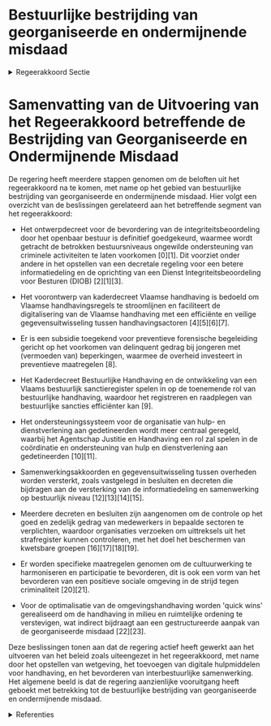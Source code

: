 # Bestuurlijke bestrijding van georganiseerde en ondermijnende misdaad

<details>
        <summary>Regeerakkoord Sectie </summary>
        <p>3.3.1 Bestuurlijke bestrijding van georganiseerde en ondermijnende misdaad Vlaanderen neemt, binnen de contouren van de Vlaamse bevoegdheden, zijn rol op in de bestuur-lijke bestrijding van georganiseerde en ondermij-nende misdaad. We willen vermijden dat de Vlaamse overheid en lokale overheden ongewild georganiseerde en ondermijnende criminele activiteiten en personen zouden faciliteren. We creëren een decretaal kader voor de weigering, schorsing of intrekking van (omgevings-)vergunningen, subsidies, conces-sies en overheidsopdrachten, indien blijkt dat een burger of onderneming crimineel is, of er een ernstige risico bestaat op georga-niseerde criminaliteit en ondermijning. Dit gebeurt aan de hand van een integriteits-onderzoek. We willen een geëngageerde en betrouwbare partner zijn van lokale over-heden, andere deelstaten, de federale overheid en inter nationale partners in de strijd tegen georganiseerde criminaliteit en ondermijning. Hiervoor sluiten we de nodige samenwerkingsakkoorden. We zullen actief pleiten voor een kader inzake gegevens-uitwisseling tussen overheden, zodat alle overheden hun handhavingsbevoegdheden ten volle kunnen benutten. </p>
        </details> 

# Samenvatting van de Uitvoering van het Regeerakkoord betreffende de Bestrijding van Georganiseerde en Ondermijnende Misdaad

De regering heeft meerdere stappen genomen om de beloften uit het regeerakkoord na te komen, met name op het gebied van bestuurlijke bestrijding van georganiseerde en ondermijnende misdaad. Hier volgt een overzicht van de beslissingen gerelateerd aan het betreffende segment van het regeerakkoord:

- Het ontwerpdecreet voor de bevordering van de integriteitsbeoordeling door het openbaar bestuur is definitief goedgekeurd, waarmee wordt getracht de betrokken bestuursniveaus ongewilde ondersteuning van criminele activiteiten te laten voorkomen \[0\]\[1\]. Dit voorziet onder andere in het opstellen van een decretale regeling voor een betere informatiedeling en de oprichting van een Dienst Integriteitsbeoordeling voor Besturen (DIOB) \[2\]\[1\]\[3\].

- Het voorontwerp van kaderdecreet Vlaamse handhaving is bedoeld om Vlaamse handhavingsregels te stroomlijnen en faciliteert de digitalisering van de Vlaamse handhaving met een efficiënte en veilige gegevensuitwisseling tussen handhavingsactoren \[4\]\[5\]\[6\]\[7\].

- Er is een subsidie toegekend voor preventieve forensische begeleiding gericht op het voorkomen van delinquent gedrag bij jongeren met (vermoeden van) beperkingen, waarmee de overheid investeert in preventieve maatregelen \[8\].

- Het Kaderdecreet Bestuurlijke Handhaving en de ontwikkeling van een Vlaams bestuurlijk sanctieregister spelen in op de toenemende rol van bestuurlijke handhaving, waardoor het registreren en raadplegen van bestuurlijke sancties efficiënter kan \[9\].

- Het ondersteuningssysteem voor de organisatie van hulp- en dienstverlening aan gedetineerden wordt meer centraal geregeld, waarbij het Agentschap Justitie en Handhaving een rol zal spelen in de coördinatie en ondersteuning van hulp en dienstverlening aan gedetineerden \[10\]\[11\].

- Samenwerkingsakkoorden en gegevensuitwisseling tussen overheden worden versterkt, zoals vastgelegd in besluiten en decreten die bijdragen aan de versterking van de informatiedeling en samenwerking op bestuurlijk niveau \[12\]\[13\]\[14\]\[15\].

- Meerdere decreten en besluiten zijn aangenomen om de controle op het goed en zedelijk gedrag van medewerkers in bepaalde sectoren te verplichten, waardoor organisaties verzoeken om uittreksels uit het strafregister kunnen controleren, met het doel het beschermen van kwetsbare groepen \[16\]\[17\]\[18\]\[19\].

- Er worden specifieke maatregelen genomen om de cultuurwerking te harmoniseren en participatie te bevorderen, dit is ook een vorm van het bevorderen van een positieve sociale omgeving in de strijd tegen criminaliteit \[20\]\[21\].

- Voor de optimalisatie van de omgevingshandhaving worden 'quick wins' gerealiseerd om de handhaving in milieu en ruimtelijke ordening te verstevigen, wat indirect bijdraagt aan een gestructureerde aanpak van de georganiseerde misdaad \[22\]\[23\].

Deze beslissingen tonen aan dat de regering actief heeft gewerkt aan het uitvoeren van het beleid zoals uiteengezet in het regeerakkoord, met name door het opstellen van wetgeving, het toevoegen van digitale hulpmiddelen voor handhaving, en het bevorderen van interbestuurlijke samenwerking. Het algemene beeld is dat de regering aanzienlijke vooruitgang heeft geboekt met betrekking tot de bestuurlijke bestrijding van georganiseerde en ondermijnende misdaad.

<details>
        <summary> Referenties</summary>
        
**[\[0\]](https://beslissingenvlaamseregering.vlaanderen.be/?search=Ontwerpdecreet%20over%20de%20bevordering%20van%20de%20integriteitsbeoordeling%20door%20het%20openbaar%20bestuur&dateOption=select&startDate=2023-09-22T08%3A00%3A00Z&endDate=2023-09-22T08%3A00%3A00Z)** : **(2023-09-22)** Ontwerpdecreet over de bevordering van de integriteitsbeoordeling door het openbaar bestuur 

**[\[1\]](https://beslissingenvlaamseregering.vlaanderen.be/?search=Bekrachtiging%20en%20afkondiging%20decreet%20over%20de%20bevordering%20van%20de%20integriteitsbeoordeling%20door%20het%20openbaar%20bestuur&dateOption=select&startDate=2023-12-22T09%3A00%3A00Z&endDate=2023-12-22T09%3A00%3A00Z)** : **(2023-12-22)** Bekrachtiging en afkondiging decreet over de bevordering van de integriteitsbeoordeling door het openbaar bestuur 

**[\[2\]](https://beslissingenvlaamseregering.vlaanderen.be/?search=Voorontwerp%20van%20decreet%20over%20de%20bevordering%20van%20de%20integriteitsbeoordeling%20door%20het%20openbaar%20bestuur&dateOption=select&startDate=2023-06-02T08%3A00%3A00Z&endDate=2023-06-02T08%3A00%3A00Z)** : **(2023-06-02)** Voorontwerp van decreet over de bevordering van de integriteitsbeoordeling door het openbaar bestuur 

**[\[3\]](https://beslissingenvlaamseregering.vlaanderen.be/?search=Oprichting%20Dienst%20integriteitsbeoordeling%20voor%20Openbare%20besturen%20%28DIOB%29&dateOption=select&startDate=2023-01-27T09%3A00%3A00Z&endDate=2023-01-27T09%3A00%3A00Z)** : **(2023-01-27)** Oprichting Dienst integriteitsbeoordeling voor Openbare besturen (DIOB) 

**[\[4\]](https://beslissingenvlaamseregering.vlaanderen.be/?search=Kaderdecreet%20handhaving%20Vlaamse%20regelgeving&dateOption=select&startDate=2022-07-15T08%3A00%3A00Z&endDate=2022-07-15T08%3A00%3A00Z)** : **(2022-07-15)** Kaderdecreet handhaving Vlaamse regelgeving 

**[\[5\]](https://beslissingenvlaamseregering.vlaanderen.be/?search=Kaderdecreet%20handhaving%20Vlaamse%20regelgeving&dateOption=select&startDate=2022-11-25T11%3A00%3A00Z&endDate=2022-11-25T11%3A00%3A00Z)** : **(2022-11-25)** Kaderdecreet handhaving Vlaamse regelgeving 

**[\[6\]](https://beslissingenvlaamseregering.vlaanderen.be/?search=Kaderdecreet%20handhaving%20Vlaamse%20regelgeving&dateOption=select&startDate=2023-05-26T08%3A00%3A00Z&endDate=2023-05-26T08%3A00%3A00Z)** : **(2023-05-26)** Kaderdecreet handhaving Vlaamse regelgeving 

**[\[7\]](https://beslissingenvlaamseregering.vlaanderen.be/?search=Kaderdecreet%20handhaving%20Vlaamse%20regelgeving&dateOption=select&startDate=2023-07-14T08%3A00%3A00Z&endDate=2023-07-14T08%3A00%3A00Z)** : **(2023-07-14)** Kaderdecreet handhaving Vlaamse regelgeving 

**[\[8\]](https://beslissingenvlaamseregering.vlaanderen.be/?search=Subsidie%20preventieve%20forensische%20begeleiding%20ter%20preventie%20van%20delinquent%20gedrag%20van%20jongeren%20en%20jongvolwassenen%20met%20%28vermoeden%20van%29%20beperkingen&dateOption=select&startDate=2021-12-17T09%3A00%3A00Z&endDate=2021-12-17T09%3A00%3A00Z)** : **(2021-12-17)** Subsidie preventieve forensische begeleiding ter preventie van delinquent gedrag van jongeren en jongvolwassenen met (vermoeden van) beperkingen 

**[\[9\]](https://beslissingenvlaamseregering.vlaanderen.be/?search=Plan%20Vlaamse%20Veerkracht%3A%20Vlaams%20bestuurlijk%20sanctieregister&dateOption=select&startDate=2021-06-18T08%3A00%3A00Z&endDate=2021-06-18T08%3A00%3A00Z)** : **(2021-06-18)** Plan Vlaamse Veerkracht: Vlaams bestuurlijk sanctieregister 

**[\[10\]](https://beslissingenvlaamseregering.vlaanderen.be/?search=Ondersteuning%20in%20het%20kader%20van%20de%20organisatie%20van%20de%20hulp-%20en%20dienstverlening%20aan%20gedetineerden%3A%20ingebed%20in%20Agentschap%20Justitie%20en%20Handhaving&dateOption=select&startDate=2023-07-14T08%3A00%3A00Z&endDate=2023-07-14T08%3A00%3A00Z)** : **(2023-07-14)** Ondersteuning in het kader van de organisatie van de hulp- en dienstverlening aan gedetineerden: ingebed in Agentschap Justitie en Handhaving 

**[\[11\]](https://beslissingenvlaamseregering.vlaanderen.be/?search=Ondersteuning%20organisatie%20hulp-%20en%20dienstverlening%20aan%20gedetineerden%3A%20ingebed%20in%20Agentschap%20Justitie%20en%20Handhaving&dateOption=select&startDate=2023-09-08T08%3A00%3A00Z&endDate=2023-09-08T08%3A00%3A00Z)** : **(2023-09-08)** Ondersteuning organisatie hulp- en dienstverlening aan gedetineerden: ingebed in Agentschap Justitie en Handhaving 

**[\[12\]](https://beslissingenvlaamseregering.vlaanderen.be/?search=Vlaamse%20Gemeenschapscommissie%20%28VGC%29%3A%20vernieuwing%20beleids-%20en%20beheercyclus%20en%20bestuurlijk%20toezicht&dateOption=select&startDate=2020-07-17T08%3A00%3A00Z&endDate=2020-07-17T08%3A00%3A00Z)** : **(2020-07-17)** Vlaamse Gemeenschapscommissie (VGC): vernieuwing beleids- en beheercyclus en bestuurlijk toezicht 

**[\[13\]](https://beslissingenvlaamseregering.vlaanderen.be/?search=Samenwerkingsakkoord%20uitwisseling%20gegevens%20tussen%20Openbaar%20Ministerie%20en%20een%20Vlaamse%20bestuurlijke%20beboetingsinstantie&dateOption=select&startDate=2023-03-17T09%3A00%3A00Z&endDate=2023-03-17T09%3A00%3A00Z)** : **(2023-03-17)** Samenwerkingsakkoord uitwisseling gegevens tussen Openbaar Ministerie en een Vlaamse bestuurlijke beboetingsinstantie 

**[\[14\]](https://beslissingenvlaamseregering.vlaanderen.be/?search=Decreet%20organisatie%20gegevensverwerking%20en%20informatie-uitwisseling%20gedetineerden%3A%20wijziging&dateOption=select&startDate=2020-04-24T08%3A00%3A00Z&endDate=2020-04-24T08%3A00%3A00Z)** : **(2020-04-24)** Decreet organisatie gegevensverwerking en informatie-uitwisseling gedetineerden: wijziging 

**[\[15\]](https://beslissingenvlaamseregering.vlaanderen.be/?search=Decreet%20organisatie%20gegevensverwerking%20en%20informatie-uitwisseling%20gedetineerden%3A%20wijziging&dateOption=select&startDate=2020-07-17T08%3A00%3A00Z&endDate=2020-07-17T08%3A00%3A00Z)** : **(2020-07-17)** Decreet organisatie gegevensverwerking en informatie-uitwisseling gedetineerden: wijziging 

**[\[16\]](https://beslissingenvlaamseregering.vlaanderen.be/?search=Verplichte%20controle%20uittreksel%20strafregister%20%27goed%20en%20zedelijk%20gedrag%27%20voor%20nieuwe%20medewerkers%20in%20bepaalde%20jeugdsectoren&dateOption=select&startDate=2021-07-16T06%3A00%3A00Z&endDate=2021-07-16T06%3A00%3A00Z)** : **(2021-07-16)** Verplichte controle uittreksel strafregister 'goed en zedelijk gedrag' voor nieuwe medewerkers in bepaalde jeugdsectoren 

**[\[17\]](https://beslissingenvlaamseregering.vlaanderen.be/?search=Verplichte%20controle%20uittreksel%20strafregister%20%27goed%20en%20zedelijk%20gedrag%27%20voor%20nieuwe%20medewerkers%20in%20bepaalde%20jeugdsectoren%3A%20voorontwerp%20van%20decreet&dateOption=select&startDate=2022-03-25T09%3A00%3A00Z&endDate=2022-03-25T09%3A00%3A00Z)** : **(2022-03-25)** Verplichte controle uittreksel strafregister 'goed en zedelijk gedrag' voor nieuwe medewerkers in bepaalde jeugdsectoren: voorontwerp van decreet 

**[\[18\]](https://beslissingenvlaamseregering.vlaanderen.be/?search=Verplichte%20controle%20uittreksel%20strafregister%20%27goed%20en%20zedelijk%20gedrag%27%20voor%20nieuwe%20medewerkers%20in%20bepaalde%20jeugdsectoren%3A%20voorontwerp%20van%20decreet&dateOption=select&startDate=2021-12-17T09%3A00%3A00Z&endDate=2021-12-17T09%3A00%3A00Z)** : **(2021-12-17)** Verplichte controle uittreksel strafregister 'goed en zedelijk gedrag' voor nieuwe medewerkers in bepaalde jeugdsectoren: voorontwerp van decreet 

**[\[19\]](https://beslissingenvlaamseregering.vlaanderen.be/?search=Verplichte%20controle%20uittreksel%20strafregister%20%27goed%20en%20zedelijk%20gedrag%27%20voor%20nieuwe%20medewerkers%20in%20bepaalde%20jeugdsectoren%3A%20voorontwerp%20van%20decreet&dateOption=select&startDate=2022-06-03T08%3A00%3A00Z&endDate=2022-06-03T08%3A00%3A00Z)** : **(2022-06-03)** Verplichte controle uittreksel strafregister 'goed en zedelijk gedrag' voor nieuwe medewerkers in bepaalde jeugdsectoren: voorontwerp van decreet 

**[\[20\]](https://beslissingenvlaamseregering.vlaanderen.be/?search=Voorontwerp%20van%20decreet%20over%20de%20bovenlokale%20cultuurwerking&dateOption=select&startDate=2023-05-26T08%3A00%3A00Z&endDate=2023-05-26T08%3A00%3A00Z)** : **(2023-05-26)** Voorontwerp van decreet over de bovenlokale cultuurwerking 

**[\[21\]](https://beslissingenvlaamseregering.vlaanderen.be/?search=Voorontwerp%20van%20decreet%20over%20de%20bovenlokale%20cultuurwerking&dateOption=select&startDate=2023-07-07T09%3A00%3A00Z&endDate=2023-07-07T09%3A00%3A00Z)** : **(2023-07-07)** Voorontwerp van decreet over de bovenlokale cultuurwerking 

**[\[22\]](https://beslissingenvlaamseregering.vlaanderen.be/?search=Voorontwerp%20van%20decreet%20over%20de%20optimalisatie%20van%20de%20omgevingshandhaving&dateOption=select&startDate=2022-05-13T08%3A00%3A00Z&endDate=2022-05-13T08%3A00%3A00Z)** : **(2022-05-13)** Voorontwerp van decreet over de optimalisatie van de omgevingshandhaving 

**[\[23\]](https://beslissingenvlaamseregering.vlaanderen.be/?search=Voorontwerp%20van%20decreet%20over%20de%20optimalisatie%20van%20de%20omgevingshandhaving&dateOption=select&startDate=2022-09-02T08%3A00%3A00Z&endDate=2022-09-02T08%3A00%3A00Z)** : **(2022-09-02)** Voorontwerp van decreet over de optimalisatie van de omgevingshandhaving 
        </details> 

